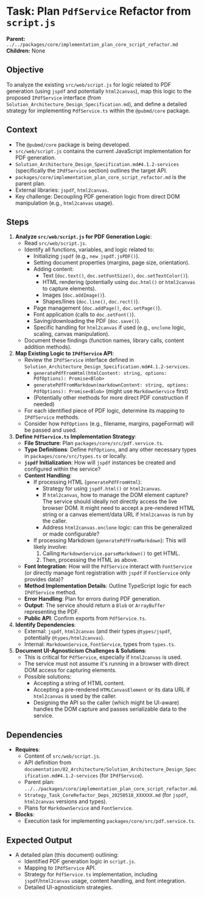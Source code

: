 # Task: Plan `PdfService` Refactor from `script.js`

**Parent:** `../../packages/core/implementation_plan_core_script_refactor.md`
**Children:** None

## Objective
To analyze the existing `src/web/script.js` for logic related to PDF generation (using `jspdf` and potentially `html2canvas`), map this logic to the proposed `IPdfService` interface (from `Solution_Architecture_Design_Specification.md`), and define a detailed strategy for implementing `PdfService.ts` within the `@pubmd/core` package.

## Context
- The `@pubmd/core` package is being developed.
- `src/web/script.js` contains the current JavaScript implementation for PDF generation.
- `Solution_Architecture_Design_Specification.md#4.1.2-services` (specifically the `IPdfService` section) outlines the target API.
- `packages/core/implementation_plan_core_script_refactor.md` is the parent plan.
- External libraries: `jspdf`, `html2canvas`.
- Key challenge: Decoupling PDF generation logic from direct DOM manipulation (e.g., `html2canvas` usage).

## Steps
1.  **Analyze `src/web/script.js` for PDF Generation Logic**:
    *   Read `src/web/script.js`.
    *   Identify all functions, variables, and logic related to:
        *   Initializing `jspdf` (e.g., `new jspdf.jsPDF()`).
        *   Setting document properties (margins, page size, orientation).
        *   Adding content:
            *   Text (`doc.text()`, `doc.setFontSize()`, `doc.setTextColor()`).
            *   HTML rendering (potentially using `doc.html()` or `html2canvas` to capture elements).
            *   Images (`doc.addImage()`).
            *   Shapes/lines (`doc.line()`, `doc.rect()`).
        *   Page management (`doc.addPage()`, `doc.setPage()`).
        *   Font application (calls to `doc.setFont()`).
        *   Saving/downloading the PDF (`doc.save()`).
        *   Specific handling for `html2canvas` if used (e.g., `onclone` logic, scaling, canvas manipulation).
    *   Document these findings (function names, library calls, content addition methods).
2.  **Map Existing Logic to `IPdfService` API**:
    *   Review the `IPdfService` interface defined in `Solution_Architecture_Design_Specification.md#4.1.2-services`.
        *   `generatePdfFromHtml(htmlContent: string, options: PdfOptions): Promise<Blob>`
        *   `generatePdfFromMarkdown(markdownContent: string, options: PdfOptions): Promise<Blob>` (might use `MarkdownService` first)
        *   (Potentially other methods for more direct PDF construction if needed)
    *   For each identified piece of PDF logic, determine its mapping to `IPdfService` methods.
    *   Consider how `PdfOptions` (e.g., filename, margins, pageFormat) will be passed and used.
3.  **Define `PdfService.ts` Implementation Strategy**:
    *   **File Structure**: Plan `packages/core/src/pdf.service.ts`.
    *   **Type Definitions**: Define `PdfOptions`, and any other necessary types in `packages/core/src/types.ts` or locally.
    *   **`jspdf` Initialization**: How will `jspdf` instances be created and configured within the service?
    *   **Content Handling**:
        *   If processing HTML (`generatePdfFromHtml`):
            *   Strategy for using `jspdf.html()` or `html2canvas`.
            *   If `html2canvas`, how to manage the DOM element capture? The service should ideally not directly access the live browser DOM. It might need to accept a pre-rendered HTML string or a canvas element/data URL if `html2canvas` is run by the caller.
            *   Address `html2canvas.onclone` logic: can this be generalized or made configurable?
        *   If processing Markdown (`generatePdfFromMarkdown`): This will likely involve:
            1.  Calling `MarkdownService.parseMarkdown()` to get HTML.
            2.  Then, processing the HTML as above.
    *   **Font Integration**: How will the `PdfService` interact with `FontService` (or directly manage font registration with `jspdf` if `FontService` only provides data)?
    *   **Method Implementation Details**: Outline TypeScript logic for each `IPdfService` method.
    *   **Error Handling**: Plan for errors during PDF generation.
    *   **Output**: The service should return a `Blob` or `ArrayBuffer` representing the PDF.
    *   **Public API**: Confirm exports from `PdfService.ts`.
4.  **Identify Dependencies**:
    *   External: `jspdf`, `html2canvas` (and their types `@types/jspdf`, potentially `@types/html2canvas`).
    *   Internal: `MarkdownService`, `FontService`, types from `types.ts`.
5.  **Document UI-Agnosticism Challenges & Solutions**:
    *   This is critical for `PdfService`, especially if `html2canvas` is used.
    *   The service must not assume it's running in a browser with direct DOM access for capturing elements.
    *   Possible solutions:
        *   Accepting a string of HTML content.
        *   Accepting a pre-rendered `HTMLCanvasElement` or its data URL if `html2canvas` is used by the caller.
        *   Designing the API so the caller (which might be UI-aware) handles the DOM capture and passes serializable data to the service.

## Dependencies
- **Requires**:
    - Content of `src/web/script.js`.
    - API definition from `documentation/02_Architecture/Solution_Architecture_Design_Specification.md#4.1.2-services` (for `IPdfService`).
    - Parent plan: `../../packages/core/implementation_plan_core_script_refactor.md`.
    - `Strategy_Task_CoreRefactor_Deps_20250518_XXXXXX.md` (for `jspdf`, `html2canvas` versions and types).
    - Plans for `MarkdownService` and `FontService`.
- **Blocks**:
    - Execution task for implementing `packages/core/src/pdf.service.ts`.

## Expected Output
- A detailed plan (this document) outlining:
    - Identified PDF generation logic in `script.js`.
    - Mapping to `IPdfService` API.
    - Strategy for `PdfService.ts` implementation, including `jspdf`/`html2canvas` usage, content handling, and font integration.
    - Detailed UI-agnosticism strategies.